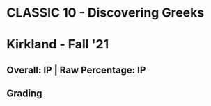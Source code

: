 # CLASSIC 10 - Discovering Greeks

# Kirkland - Fall '21

## Overall: IP | Raw Percentage: IP

## Grading
